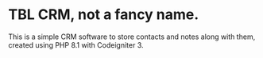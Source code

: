 # TBL CRM, not a fancy name.
This is a simple CRM software to store contacts and notes along with them, created using PHP 8.1 with Codeigniter 3.
